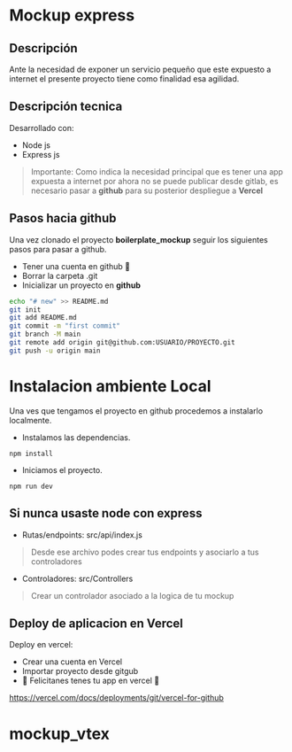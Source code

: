 # Mockup express

## Descripción 
Ante la necesidad de exponer un servicio pequeño que este expuesto a internet el presente proyecto tiene como finalidad esa agilidad.

## Descripción tecnica
Desarrollado con:
- Node js
- Express js

>Importante: Como indica la necesidad principal que es tener una app expuesta a internet por ahora no se puede publicar desde gitlab, es necesario pasar a **github** para su posterior despliegue a **Vercel**

## Pasos hacia github 
Una vez clonado el proyecto **boilerplate_mockup** seguir los siguientes pasos para pasar a github. 
- Tener una cuenta en github 👀
- Borrar la carpeta .git 
- Inicializar un proyecto en **github**

```bash
echo "# new" >> README.md
git init
git add README.md
git commit -m "first commit"
git branch -M main
git remote add origin git@github.com:USUARIO/PROYECTO.git
git push -u origin main
```


# Instalacion ambiente Local
Una ves que tengamos el proyecto en github procedemos a instalarlo localmente.

- Instalamos las dependencias.

```
npm install

```
- Iniciamos el proyecto.

```
npm run dev

```

## Si nunca usaste node con express
- Rutas/endpoints: src/api/index.js
> Desde ese archivo podes crear tus endpoints y asociarlo a tus controladores
- Controladores: src/Controllers
> Crear un controlador asociado a la logica de tu mockup


## Deploy de aplicacion en Vercel
Deploy en vercel:
- Crear una cuenta en Vercel
- Importar proyecto desde gitgub
- 🎉 Felicitanes tenes tu app en vercel 🎉

https://vercel.com/docs/deployments/git/vercel-for-github



# mockup_vtex
